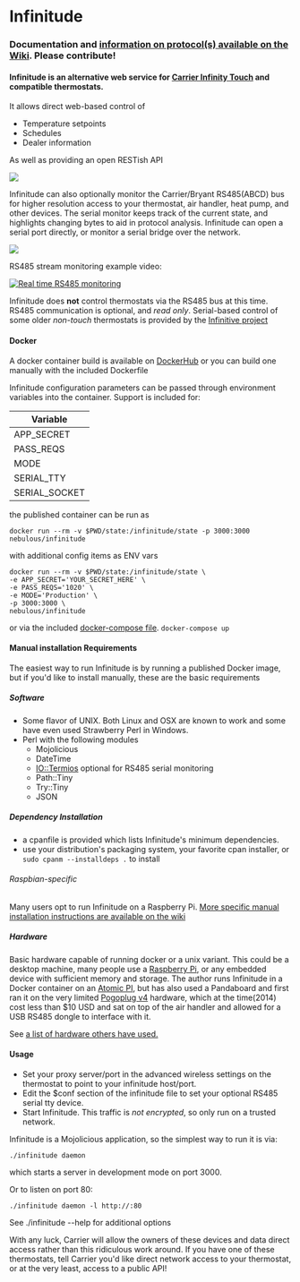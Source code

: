 # Infinitude

### Documentation and [information on protocol(s) available on the Wiki](https://github.com/nebulous/infinitude/wiki). Please contribute!

#### Infinitude is an alternative web service for [Carrier Infinity Touch](https://github.com/nebulous/infinitude/wiki/Infinity-touch) and compatible thermostats.

It allows direct web-based control of
  * Temperature setpoints
  * Schedules
  * Dealer information

As well as providing an open RESTish API 

<img src="http://i.imgur.com/1LhLKbp.png" />

Infinitude can also optionally monitor the Carrier/Bryant RS485(ABCD) bus for higher resolution access to your thermostat, air handler, heat pump, and other devices. The serial monitor keeps track of the current state, and highlights changing bytes to aid in protocol analysis. Infinitude can open a serial port directly, or monitor a serial bridge over the network.

<img src="http://i.imgur.com/5Ge1zEM.png" />

RS485 stream monitoring example video:

[![Real time RS485 monitoring](http://img.youtube.com/vi/ybjCumDG_d8/0.jpg)](https://www.youtube.com/watch?v=ybjCumDG_d8)


Infinitude does **not** control thermostats via the RS485 bus at this time. RS485 communication is optional, and _read only_. 
Serial-based control of some older _non-touch_ thermostats is provided by the [Infinitive project](https://github.com/acd/infinitive)


#### Docker
A docker container build is available on [DockerHub](https://hub.docker.com/r/nebulous/infinitude) or you can build one manually with the included Dockerfile

Infinitude configuration parameters can be passed through environment variables into the container.  Support is included for:

| Variable | 
| --- | 
| APP_SECRET | 
| PASS_REQS | 
| MODE | 
| SERIAL_TTY |
| SERIAL_SOCKET |


the published container can be run as

`docker run --rm -v $PWD/state:/infinitude/state -p 3000:3000 nebulous/infinitude`

with additional config items as ENV vars

```
docker run --rm -v $PWD/state:/infinitude/state \
-e APP_SECRET='YOUR_SECRET_HERE' \
-e PASS_REQS='1020' \
-e MODE='Production' \
-p 3000:3000 \
nebulous/infinitude
```

or via the included [docker-compose file](https://github.com/nebulous/infinitude/blob/master/docker-compose.yaml).
`docker-compose up`


#### Manual installation Requirements

The easiest way to run Infinitude is by running a published Docker image, but if you'd like to install manually, these are the basic requirements

##### Software
 * Some flavor of UNIX. Both Linux and OSX are known to work and some have even used Strawberry Perl in Windows.
 * Perl with the following modules
   * Mojolicious
   * DateTime
   * [IO::Termios](https://metacpan.org/module/IO::Termios) optional for RS485 serial monitoring
   * Path::Tiny
   * Try::Tiny
   * JSON
   
##### Dependency Installation
  * a cpanfile is provided which lists Infinitude's minimum dependencies.
  * use your distribution's packaging system, your favorite cpan installer, or `sudo cpanm --installdeps .` to install

###### Raspbian-specific
Many users opt to run Infinitude on a Raspberry Pi.
[More specific manual installation instructions are available on the wiki](https://github.com/nebulous/infinitude/wiki/Installing-Infinitude-on-Raspberry-PI-(raspbian))


##### Hardware

Basic hardware capable of running docker or a unix variant. This could be a desktop machine, many people use a [Raspberry Pi](https://amzn.to/2StGo8z), or any embedded device with sufficient memory and storage. The author runs Infinitude in a Docker container on an [Atomic PI](https://amzn.to/3bgufMV), but has also used a Pandaboard and first ran it on the very limited [Pogoplug v4](http://www.amazon.com/Pogoplug-Series-4-Backup-Device/dp/B006I5MKZY/ref=sr_1_1?ie=UTF8&tag=sbhq-20&qid=1415825203&sr=8-1&keywords=pogoplug) hardware, which at the time(2014) cost less than $10 USD and sat on top of the air handler and allowed for a USB RS485 dongle to interface with it.

See <a target="_blank" href="https://www.amazon.com/ideas/amzn1.account.AEFBGWAOB3IGADYQPGQRC566Z2FA/19DKMPAQCZX12?type=explore&ref=idea_cp_vl_ov_d&tag=sbec-20" width="1" height="1" border="0" alt="" style="border:none !important; margin:0px !important;">a list of hardware others have used.</a>


#### Usage
 * Set your proxy server/port in the advanced wireless settings on the thermostat to point to your infinitude host/port. 
 * Edit the $conf section of the infinitude file to set your optional RS485 serial tty device.
 * Start Infinitude. This traffic is _not encrypted_, so only run on a trusted network.

Infinitude is a Mojolicious application, so the simplest way to run it is via:

    ./infinitude daemon

which starts a server in development mode on port 3000.

Or to listen on port 80:

    ./infinitude daemon -l http://:80

See ./infinitude <command> --help for additional options

With any luck, Carrier will allow the owners of these devices and data direct access rather
than this ridiculous work around. If you have one of these thermostats, tell
Carrier you'd like direct network access to your thermostat, or at the very
least, access to a public API!

